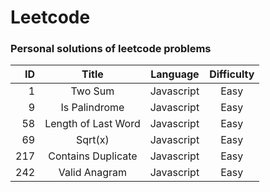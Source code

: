 # Leetcode

### Personal solutions of leetcode problems

| ID  |       Title        |  Language  | Difficulty |
|----:|:-----------------:|:----------:|:----------:|
|  1  |     Two Sum         | Javascript |    Easy    |
|  9  | Is Palindrome       | Javascript |    Easy    |
| 58  | Length of Last Word | Javascript |    Easy    |
| 69  | Sqrt(x)             | Javascript |    Easy    |
| 217 | Contains Duplicate  | Javascript |    Easy    |
| 242 | Valid Anagram       | Javascript |    Easy    |


